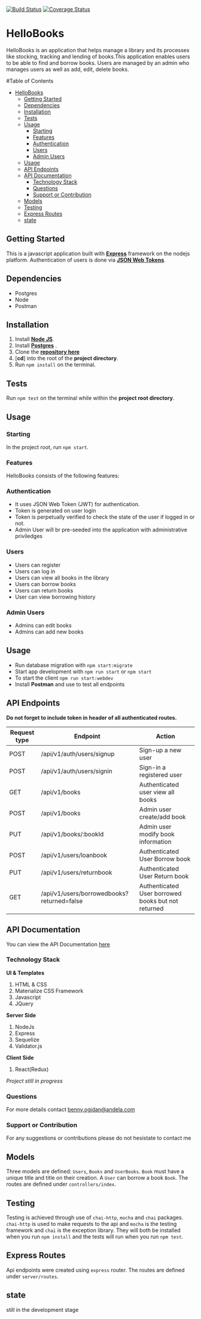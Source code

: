 [![Build Status](https://travis-ci.org/benfluleck/HelloBooks.png)](https://travis-ci.org/benfluleck/HelloBooks.svg?branch=staging)
[![Coverage Status](https://coveralls.io/repos/github/benfluleck/HelloBooks/badge.svg?branch=staging)](https://coveralls.io/github/benfluleck/HelloBooks?branch=staging)

# HelloBooks

HelloBooks is an application that helps manage a library and its processes like stocking, tracking and lending of books.This application enables users to be able to find and borrow books. Users  are managed by an admin who manages users as well as add, edit, delete books.


#Table of Contents
- [HelloBooks](#)
	- [Getting Started](#)
	- [Dependencies](#)
	- [Installation](#)
	- [Tests](#)
	- [Usage](#)
		- [Starting](#)
		- [Features](#)
		- [Authentication](#)
		- [Users](#)
		- [Admin Users](#)
	- [Usage](#)
	- [API Endpoints](#)
	- [API Documentation](#)
		- [Technology Stack](#)
		- [Questions](#)
		- [Support or Contribution](#)
	- [Models](#)
	- [Testing](#)
	- [Express Routes](#)
	- [state](#)

## Getting Started
This is a javascript application built with [**Express**](https://expressjs.com/) framework on the nodejs platform. Authentication of users is done via [**JSON Web Tokens**](https://jwt.io/).

## Dependencies
* Postgres
* Node
* Postman

## Installation

1. Install [**Node JS**](https://nodejs.org/en/).
1. Install [**Postgres**](https://www.postgresql.org/) .
1. Clone the [**repository here**](https://github.com/benfluleck/HelloBooks/)
1. [**cd**] into the root of the **project directory**.
1. Run `npm install` on the terminal.

## Tests

Run `npm test` on the terminal while within the **project root directory**.

## Usage
### Starting
In the project root, run `npm start`.

### Features
HelloBooks consists of the following features:

### Authentication

- It uses JSON Web Token (JWT) for authentication.
- Token is generated on user login
- Token is perpetually verified to check the state of the user if logged in or not.
- Admin User will br pre-seeded into the application with administrative priviledges

### Users

- Users can register
- Users can log in
- Users can view all books in the library
- Users can borrow books
- Users can return books
- User can view borrowing history

### Admin Users
- Admins can edit books
- Admins can add new books


## Usage
- Run database migration with `npm start:migrate`
- Start app development with `npm run start` or `npm start`
- To start the client `npm run start:webdev`
- Install **Postman** and use to test all endpoints

## API Endpoints

**Do not forget to include token in header of all authenticated routes.**

Request type | Endpoint                                   | Action
-------------|--------------------------------------------|--------------------------------------------------
POST         | /api/v1/auth/users/signup                       | Sign-up a new user
POST	     | /api/v1/auth/users/signin                       | Sign-in a registered user
GET	         | /api/v1/books	                          | Authenticated user view all books
POST	     | /api/v1/books	                          | Admin user create/add book
PUT	         | /api/v1/books/:bookId	                  | Admin user modify book information
POST         | /api/v1/users/loanbook                | Authenticated User Borrow book
PUT          | /api/v1/users/returnbook                | Authenticated User Return book
GET	         | /api/v1/users/borrowedbooks?returned=false | Authenticated User borrowed books but not returned

## API Documentation
You can view the API Documentation [here](https://staging-hellobooks.herokuapp.com/api-docs)

### Technology Stack
**UI & Templates**
1. HTML & CSS
2. Materialize CSS Framework
3. Javascript
4. JQuery

**Server Side**
1. NodeJs
2. Express
3. Sequelize
4. Validator.js

**Client Side**
1. React(Redux)

_Project still in progress_

### Questions
For more details contact benny.ogidan@andela.com

### Support or Contribution
For any suggestions or contributions  please do not hesistate to contact me


## Models

Three models are defined: `Users`, `Books` and `UserBooks`. `Book` must have a unique title and title  on their creation. A `User` can borrow a book `Book`. The routes are defined under `controllers/index`.

## Testing

Testing is achieved through use of `chai-http`, `mocha` and `chai` packages. `chai-http` is used to make requests to the api and `mocha` is the testing framework and `chai` is the exception library. They will both be installed when you run `npm install` and the tests will run when you run `npm test`.

## Express Routes

Api endpoints were created using `express` router. The routes are defined under `server/routes`.


## state
still in the development stage
